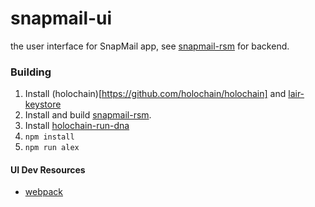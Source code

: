 # snapmail-ui
the user interface for SnapMail app, see [snapmail-rsm](https://github.com/glassbeadsoftware/snapmail-rsm) for backend.

### Building

1. Install (holochain)[https://github.com/holochain/holochain] and [lair-keystore](https://github.com/holochain/lair)
2. Install and build [snapmail-rsm](https://github.com/glassbeadsoftware/snapmail-rsm/blob/master/README.md).
3. Install [holochain-run-dna](https://www.npmjs.com/package/@holochain-open-dev/holochain-run-dna)
4. `npm install`
5. `npm run alex`

####  UI Dev Resources

- [webpack](https://webpack.js.org/guides/getting-started/)
